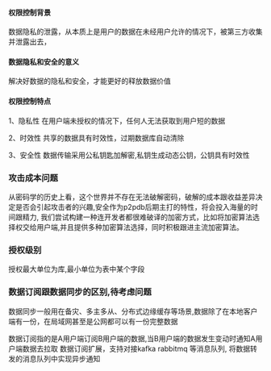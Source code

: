 
#### 权限控制背景
数据隐私的泄露，从本质上是用户的数据在未经用户允许的情况下，被第三方收集并泄露出去，

#### 数据隐私和安全的意义
解决好数据的隐私和安全，才能更好的释放数据价值

#### 权限控制特点
1、隐私性
在用户端未授权的情况下，任何人无法获取到用户短的数据

2、时效性
共享的数据具有时效性，过期数据库自动清除

3、安全性
数据传输采用公私钥匙加解密,私钥生成动态公钥，公钥具有时效性


### 攻击成本问题
从密码学的历史上看，这个世界并不存在无法破解密码，破解的成本跟收益差异决定是否会引起攻击者的兴趣,安全作为p2pdb后期主打的特性，将会投入海量的时间跟精力, 我们尝试构建一种连开发者都很难破译的加密方式，比如将加密算法选择权交给用户端,并且提供多种加密算法选择，同时积极跟进主流加密算法。

### 授权级别
授权最大单位为库,最小单位为表中某个字段


### 数据订阅跟数据同步的区别,待考虑问题

数据同步一般用在备灾、多主多从、分布式边缘缓存等场景,数据除了在本地客户端有一份，在局域网甚至是公网都可以有一份完整数据

数据订阅指的是A用户端订阅B用户端的数据,当B用户端的数据发生变动时通知A用户端数据去拉取
数据订阅扩展，支持对接kafka rabbitmq 等消息队列, 将数据转发的消息队列中实现异步通知
